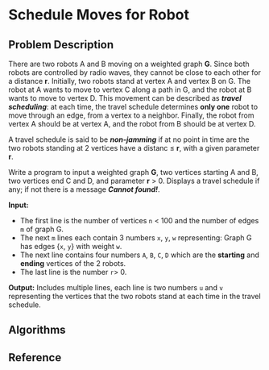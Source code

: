 # Schedule Moves for Robot

## Problem Description
There are two robots A and B moving on a weighted graph **G**. Since both robots are controlled
by radio waves, they cannot be close to each other for a distance **r**. Initially, two robots
stand at vertex A and vertex B on G. The robot at A wants to move to vertex C along a path
in G, and the robot at B wants to move to vertex D. This movement can be described as
***travel scheduling***: at each time, the travel schedule determines **only one** robot to move through an edge, from a vertex to a neighbor. Finally, the robot from vertex A should be at vertex A, and the robot from B should be at vertex D.

A travel schedule is said to be ***non-jamming*** if at no point in time are the two robots standing at 2 vertices have a distanc ≤ **r**, with a given parameter **r**.

Write a program to input a weighted graph **G**, two vertices starting A and B, two vertices
end C and D, and parameter **r** > 0. Displays a travel schedule if any; if not there is a message ***Cannot found!***.

**Input:**
* The first line is the number of vertices `n` < 100 and the number of edges `m` of graph G.
* The next `m` lines each contain 3 numbers `x`, `y`, `w` representing: Graph G has edges {`x`, `y`} with weight `w`.
* The next line contains four numbers `A`, `B`, `C`, `D` which are the **starting** and **ending** vertices of the 2 robots.
* The last line is the number `r`> 0.

**Output:** 
Includes multiple lines, each line is two numbers `u` and `v` representing the vertices that the two robots stand at each time in the travel schedule.

## Algorithms

## Reference
 
